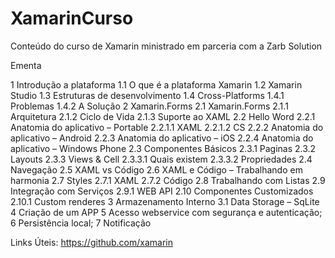 # XamarinCurso
Conteúdo do curso de Xamarin ministrado em parceria com a Zarb Solution

Ementa

1 Introdução a plataforma
  1.1 O que é a plataforma Xamarin
  1.2 Xamarin Studio
  1.3 Estruturas de desenvolvimento
  1.4 Cross-Platforms
    1.4.1 Problemas
    1.4.2 A Solução
2 Xamarin.Forms
  2.1 Xamarin.Forms
    2.1.1 Arquitetura
    2.1.2 Ciclo de Vida
    2.1.3 Suporte ao XAML
  2.2 Hello Word
    2.2.1 Anatomia do aplicativo – Portable
      2.2.1.1 XAML
      2.2.1.2 CS
    2.2.2 Anatomia do aplicativo – Android
    2.2.3 Anatomia do aplicativo – iOS
    2.2.4 Anatomia do aplicativo – Windows Phone
  2.3 Componentes Básicos
    2.3.1 Paginas
    2.3.2 Layouts
    2.3.3 Views & Cell
      2.3.3.1 Quais existem
      2.3.3.2 Propriedades
  2.4 Navegação
  2.5 XAML vs Código
  2.6 XAML e Código – Trabalhando em harmonia
  2.7 Styles
    2.7.1 XAML
    2.7.2 Código
  2.8 Trabalhando com Listas
  2.9 Integração com Serviços
    2.9.1 WEB API
  2.10 Componentes Customizados
    2.10.1 Custom renderes
3 Armazenamento Interno
  3.1 Data Storage – SqLite
4 Criação de um APP
5 Acesso webservice com segurança e autenticação;
6 Persistência local;
7 Notificação

Links Úteis:
https://github.com/xamarin
